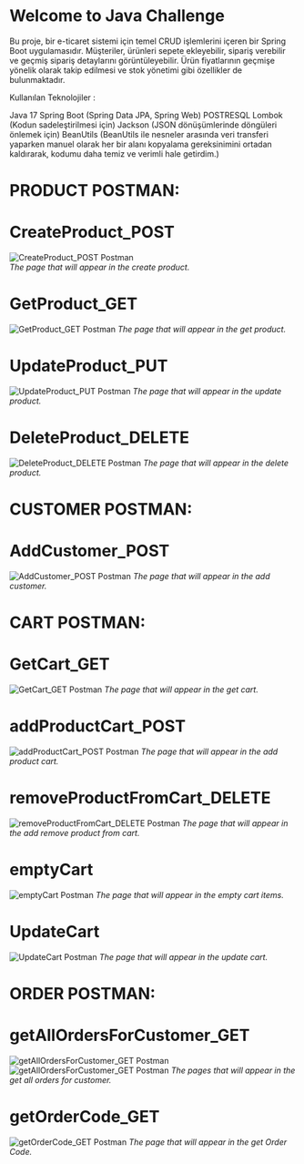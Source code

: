 # Welcome to Java Challenge

Bu proje, bir e-ticaret sistemi için temel CRUD işlemlerini içeren bir Spring Boot uygulamasıdır.
Müşteriler, ürünleri sepete ekleyebilir, sipariş verebilir ve geçmiş sipariş detaylarını görüntüleyebilir.
Ürün fiyatlarının geçmişe yönelik olarak takip edilmesi ve stok yönetimi gibi özellikler de bulunmaktadır.

Kullanılan Teknolojiler :

Java 17
Spring Boot (Spring Data JPA, Spring Web)
POSTRESQL
Lombok (Kodun sadeleştirilmesi için)
Jackson (JSON dönüşümlerinde döngüleri önlemek için)
BeanUtils (BeanUtils ile nesneler arasında veri transferi yaparken manuel olarak her bir alanı kopyalama gereksinimini ortadan kaldırarak, kodumu daha temiz ve verimli hale getirdim.)

# PRODUCT POSTMAN:

# CreateProduct_POST
![CreateProduct_POST Postman](https://github.com/fadime999/JavaChallenge/blob/main/src/main/java/com/JavaChallenge_Postman/Product/CreateProduct_POST.png)                     
_The page that will appear in the create product._

# GetProduct_GET
![GetProduct_GET Postman](https://github.com/fadime999/JavaChallenge/blob/main/src/main/java/com/JavaChallenge_Postman/Product/GetProduct_GET.png)
_The page that will appear in the get product._
 
 # UpdateProduct_PUT
![UpdateProduct_PUT Postman](https://github.com/fadime999/JavaChallenge/blob/main/src/main/java/com/JavaChallenge_Postman/Product/GetProduct_GET.png)
_The page that will appear in the update product._

 # DeleteProduct_DELETE
 ![DeleteProduct_DELETE Postman](https://github.com/fadime999/JavaChallenge/blob/main/src/main/java/com/JavaChallenge_Postman/Product/DeleteProduct_DELETE.png)
_The page that will appear in the delete product._

# CUSTOMER POSTMAN:

# AddCustomer_POST
 ![AddCustomer_POST Postman](https://github.com/fadime999/JavaChallenge/blob/main/src/main/java/com/JavaChallenge_Postman/Customer/AddCustomer_POST.png)
_The page that will appear in the add customer._
 
 # CART POSTMAN:

 # GetCart_GET
![GetCart_GET Postman](https://github.com/fadime999/JavaChallenge/blob/main/src/main/java/com/JavaChallenge_Postman/Cart/GetCart_GET.png)
_The page that will appear in the get cart._

# addProductCart_POST
![addProductCart_POST Postman]()
_The page that will appear in the add product cart._

# removeProductFromCart_DELETE
![removeProductFromCart_DELETE Postman]()
_The page that will appear in the add remove product from cart._

# emptyCart
![emptyCart Postman]()
_The page that will appear in the empty cart items._

# UpdateCart
![UpdateCart Postman]()
_The page that will appear in the update cart._

# ORDER POSTMAN:

# getAllOrdersForCustomer_GET
![getAllOrdersForCustomer_GET Postman](https://github.com/fadime999/JavaChallenge/blob/main/src/main/java/com/JavaChallenge_Postman/Order/getAllOrdersForCustomer_GET.png)
![getAllOrdersForCustomer_GET Postman](https://github.com/fadime999/JavaChallenge/blob/main/src/main/java/com/JavaChallenge_Postman/Order/getAllOrdersForCustomer_GET_2.png)
_The pages that will appear in the get all orders for customer._

# getOrderCode_GET
![getOrderCode_GET Postman]()
_The page that will appear in the get Order Code._


